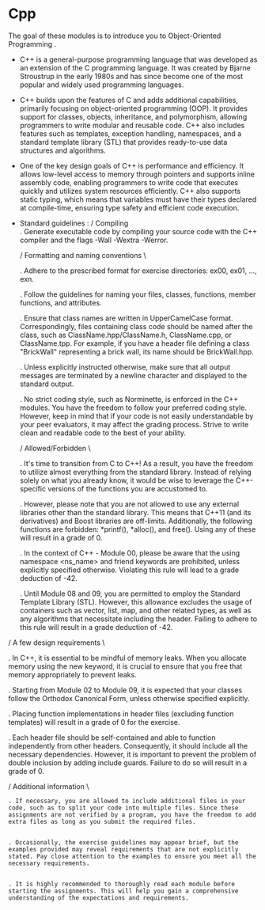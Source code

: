 # Cpp
The goal of these modules is to introduce you to Object-Oriented Programming .


* C++ is a general-purpose programming language that was developed as an extension of the C programming language. It was created by Bjarne Stroustrup in the early 1980s and has since become one of the most popular and widely used programming languages.

* C++ builds upon the features of C and adds additional capabilities, primarily focusing on object-oriented programming (OOP). It provides support for classes, objects, inheritance, and polymorphism, allowing programmers to write modular and reusable code. C++ also includes features such as templates, exception handling, namespaces, and a standard template library (STL) that provides ready-to-use data structures and algorithms.

* One of the key design goals of C++ is performance and efficiency. It allows low-level access to memory through pointers and supports inline assembly code, enabling programmers to write code that executes quickly and utilizes system resources efficiently. C++ also supports static typing, which means that variables must have their types declared at compile-time, ensuring type safety and efficient code execution.



 - Standard guidelines :
    /    Compiling    \
   . Generate executable code by compiling your source code with the C++ compiler and the flags -Wall -Wextra -Werror.
   
   
    /    Formatting and naming conventions    \
   
   . Adhere to the prescribed format for exercise directories: ex00, ex01, ..., exn.
   
   
   . Follow the guidelines for naming your files, classes, functions, member functions, and attributes.
   
   
   . Ensure that class names are written in UpperCamelCase format. Correspondingly, files containing class code should be named after the class, such as ClassName.hpp/ClassName.h, ClassName.cpp, or ClassName.tpp. For example, if you have a header file defining a class "BrickWall" representing a brick wall, its name should be BrickWall.hpp.
   
   
   . Unless explicitly instructed otherwise, make sure that all output messages are terminated by a newline character and displayed to the standard output.
   
   
   . No strict coding style, such as Norminette, is enforced in the C++ modules. You have the freedom to follow your preferred coding style. However, keep in mind that if your code is not easily understandable by your peer evaluators, it may affect the grading process. Strive to write clean and readable code to the best of your ability.



    /    Allowed/Forbidden    \
    
   . It's time to transition from C to C++! As a result, you have the freedom to utilize almost everything from the standard library. Instead of relying solely on what you already know, it would be wise to leverage the C++-specific versions of the functions you are accustomed to.
   
   
   . However, please note that you are not allowed to use any external libraries other than the standard library. This means that C++11 (and its derivatives) and Boost libraries are off-limits. Additionally, the following functions are forbidden: *printf(), *alloc(), and free(). Using any of these will result in a grade of 0.
   
   
   . In the context of C++ - Module 00, please be aware that the using namespace <ns_name> and friend keywords are prohibited, unless explicitly specified otherwise. Violating this rule will lead to a grade deduction of -42.
   
   
   . Until Module 08 and 09, you are permitted to employ the Standard Template Library (STL). However, this allowance excludes the usage of containers such as vector, list, map, and other related types, as well as any algorithms that necessitate including the <algorithm> header. Failing to adhere to this rule will result in a grade deduction of -42.
  
  
  
  
  /    A few design requirements    \
  
  . In C++, it is essential to be mindful of memory leaks. When you allocate memory using the new keyword, it is crucial to ensure that you free that memory appropriately to prevent leaks.
 
 
  . Starting from Module 02 to Module 09, it is expected that your classes follow the Orthodox Canonical Form, unless otherwise specified explicitly.
 
 
  . Placing function implementations in header files (excluding function templates) will result in a grade of 0 for the exercise.
 
 
  . Each header file should be self-contained and able to function independently from other headers. Consequently, it should include all the necessary dependencies. However, it is important to prevent the problem of double inclusion by adding include guards. Failure to do so will result in a grade of 0.
 
 
  
  
  
   /       Additional information   \ 
  
  
    . If necessary, you are allowed to include additional files in your code, such as to split your code into multiple files. Since these assignments are not verified by a program, you have the freedom to add extra files as long as you submit the required files.
 
 
    . Occasionally, the exercise guidelines may appear brief, but the examples provided may reveal requirements that are not explicitly stated. Pay close attention to the examples to ensure you meet all the necessary requirements.
 
 
    . It is highly recommended to thoroughly read each module before starting the assignments. This will help you gain a comprehensive understanding of the expectations and requirements.
  
  
  
  
  
  
  
  
